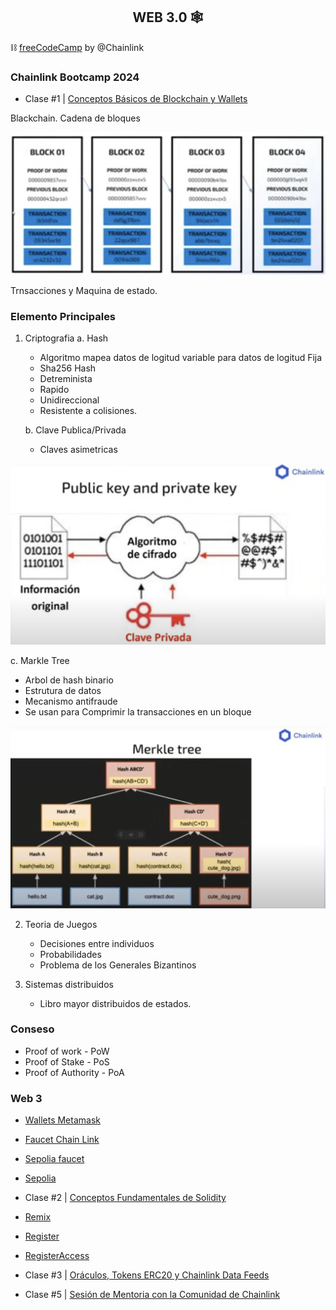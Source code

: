 <h2 align="center"> WEB 3.0 </b>🕸</h2>

⛓ [freeCodeCamp](https://www.youtube.com/playlist?list=PLVP9aGDn-X0QRGpzjx3av5lDH6msuAeyU) by @Chainlink

### Chainlink Bootcamp 2024

- Clase #1 | [Conceptos Básicos de Blockchain y Wallets](https://www.youtube.com/watch?v=1SNmVktaagU)

Blackchain. Cadena de bloques 

![Cadena de Bloques](./images/Clase1.CadenadeBloques.png)

Trnsacciones y Maquina de estado. 

### Elemento Principales 
1. Criptografia
   a. Hash
     - Algoritmo mapea datos de logitud variable para datos de logitud Fija
     - Sha256 Hash 
     - Detreminista
     - Rapido
     - Unidireccional
     - Resistente a colisiones. 
     
   b. Clave Publica/Privada
    - Claves asimetricas
 
![Clave Publica/Privada](./images/PublicyPrivateKey.png)

   c. Markle Tree
   - Arbol de hash binario
   - Estrutura de datos
   - Mecanismo antifraude
   - Se usan para Comprimir la transacciones en un bloque

![MarkeTree](./images/MarkeTree.png)
   
2. Teoria de Juegos
   - Decisiones entre individuos
   - Probabilidades
   - Problema de los Generales Bizantinos 
    
3. Sistemas distribuidos
   - Libro mayor distribuidos de estados.

### Conseso
- Proof of work - PoW
- Proof of Stake - PoS
- Proof of Authority - PoA

### Web 3
- [Wallets Metamask](https://metamask.io/)
- [Faucet Chain Link](https://faucets.chain.link/)
- [Sepolia faucet](https://sepolia-faucet.pk910.de/)
- [Sepolia](https://sepoliafaucet.com/)  

- Clase #2 | [Conceptos Fundamentales de Solidity](https://www.youtube.com/watch?v=aPc_jJvPhxw)

- [Remix](https://remix.ethereum.org/)
- [Register](https://sepolia.etherscan.io/address/0x639e2DbE471718c57B524ac771CB0F3A669505F5)
- [RegisterAccess](https://sepolia.etherscan.io/address/0x96dbD625D166D8dA84fD7B03E721F1228B81b2eb) 

- Clase #3 | [Oráculos, Tokens ERC20 y Chainlink Data Feeds](https://www.youtube.com/watch?v=prf1SS1t2hc)


- Clase #5 | [Sesión de Mentoria con la Comunidad de Chainlink](https://www.youtube.com/watch?v=24Ii_0HjiWo)
